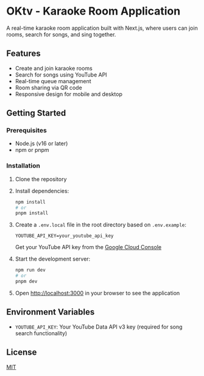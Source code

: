 # OKtv - Karaoke Room Application

A real-time karaoke room application built with Next.js, where users can join rooms, search for songs, and sing together.

## Features

-   Create and join karaoke rooms
-   Search for songs using YouTube API
-   Real-time queue management
-   Room sharing via QR code
-   Responsive design for mobile and desktop

## Getting Started

### Prerequisites

-   Node.js (v16 or later)
-   npm or pnpm

### Installation

1. Clone the repository
2. Install dependencies:
    ```bash
    npm install
    # or
    pnpm install
    ```
3. Create a `.env.local` file in the root directory based on `.env.example`:

    ```
    YOUTUBE_API_KEY=your_youtube_api_key
    ```

    Get your YouTube API key from the [Google Cloud Console](https://console.cloud.google.com/apis/credentials)

4. Start the development server:

    ```bash
    npm run dev
    # or
    pnpm dev
    ```

5. Open [http://localhost:3000](http://localhost:3000) in your browser to see the application

## Environment Variables

-   `YOUTUBE_API_KEY`: Your YouTube Data API v3 key (required for song search functionality)

## License

[MIT](LICENSE)
